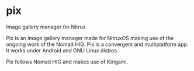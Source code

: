# pix
Image gallery manager for Nitrux

Pix is an image gallery manager made for NitruxOS making use of the ongoing work of the Nomad HIG.
Pix is a convergent and multiplatform app. It works under Android and GNU Linux distros.

Pix follows Nomad HIG and makes use of Kirigami.

